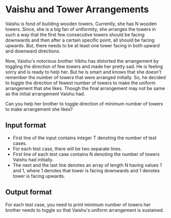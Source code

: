 # Vaishu and Tower Arrangements

Vaishu is fond of building wooden towers. Currently, she has N wooden towers. Since, she is a big fan of uniformity, she arranges the towers in such a way that the first few consecutive towers should be facing downwards and then after a certain specific point, all should be facing upwards. But, there needs to be at least one tower facing in both upward and downward directions.

Now, Vaishu's notorious brother Vibhu has distorted the arrangement by toggling the direction of few towers and made her pretty sad. He is feeling sorry and is ready to help her. But he is smart and knows that she doesn't remember the number of towers that were arranged initially. So, he decided to toggle the direction of fewest number of towers to make the uniform arrangement that she likes. Though the final arrangement may not be same as the initial arrangement Vaishu had.

Can you help her brother to toggle direction of minimum number of towers to make arrangement she likes?

## Input format

- First line of the input contains integer T denoting the number of test cases.
- For each test case, there will be two separate lines.
- First line of each test case contains N denoting the number of towers Vaishu had initially.
- The next and the last line denotes an array of length N having values 1 and 1, where 1 denotes that tower is facing downwards and 1 denotes tower is facing upwards.

## Output format

For each test case, you need to print minimum number of towers her brother needs to toggle so that Vaishu's uniform arrangement is sustained.
